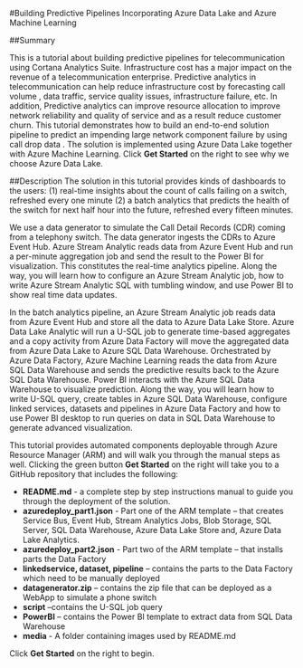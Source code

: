 #Building Predictive Pipelines Incorporating Azure Data Lake and Azure Machine Learning

##Summary

This is a tutorial about building predictive pipelines for telecommunication using Cortana Analytics Suite. Infrastructure cost  has a major impact on the revenue of a telecommunication enterprise. Predictive analytics in telecommunication can help reduce infrastructure cost by forecasting call volume , data traffic, service quality issues, infrastructure failure, etc. In addition, Predictive analytics can improve resource allocation to improve network reliability and quality of service and as a result reduce customer churn. This tutorial demonstrates how to build an end-to-end solution pipeline to predict an impending large network component failure by using call drop data . The solution is implemented using Azure Data Lake together with Azure Machine Learning. Click **Get Started** on the right to see why we choose Azure Data Lake.

##Description
The solution in this tutorial provides kinds of dashboards to the users: (1) real-time insights about the count of calls failing on a switch, refreshed every one minute (2) a batch analytics  that predicts the health of the switch for next half hour into the future, refreshed every fifteen minutes.

We use a data generator to simulate  the Call Detail Records (CDR) coming from a telephony switch. The data generator ingests the CDRs to Azure Event Hub. Azure Stream Analytic reads data from Azure Event Hub and run a per-minute aggregation job and send the result to the Power BI for visualization. This constitutes the real-time analytics pipeline. Along the way, you will learn how to configure an Azure Stream Analytic job, how to write Azure Stream Analytic SQL with tumbling window, and use Power BI to show real time data updates.

In the batch analytics pipeline, an Azure Stream Analytic job reads data from Azure Event Hub and store all the data to Azure Data Lake Store. Azure Data Lake Analytic will run a U-SQL job to generate time-based aggregates and a copy activity from Azure Data Factory will move the aggregated data from Azure Data Lake to Azure SQL Data Warehouse. Orchestrated by Azure Data Factory, Azure Machine Learning reads the data from Azure SQL Data Warehouse and sends the predictive results back to the Azure SQL Data Warehouse. Power BI interacts with the Azure SQL Data Warehouse to visualize prediction. Along the way, you will learn how to write U-SQL query, create tables in Azure SQL Data Warehouse, configure linked services, datasets and pipelines in Azure Data Factory and how to use Power BI desktop to run queries on data in SQL Data Warehouse to generate advanced visualization.

This tutorial provides automated components deployable through Azure Resource Manager (ARM) and will walk you through the manual steps as well. Clicking the green button  **Get Started** on the right will take you to a GitHub repository that includes the following:

- **README.md** - a complete step by step instructions manual to guide you through the deployment of the solution.
- **azuredeploy_part1.json** - Part one of the ARM template – that creates Service Bus, Event Hub, Stream Analytics Jobs, Blob Storage, SQL Server, SQL Data Warehouse, Azure Data Lake Store and, Azure Data Lake Analytics.
-	**azuredeploy_part2.json** - Part two of the ARM template – that installs parts the Data Factory
-	**linkedservice, dataset, pipeline** – contains the parts to the Data Factory which need to be manually deployed
-	**datagenerator.zip** – contains the zip file that can be deployed as a WebApp to simulate a phone switch
-	**script** –contains the U-SQL job query
-	**PowerBI** – contains the Power BI template to extract data from SQL Data Warehouse
-	**media** - A folder containing images used by README.md

Click **Get Started** on the right to begin.
